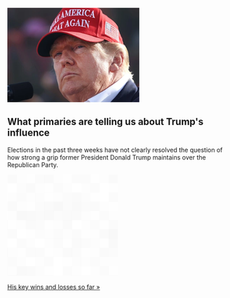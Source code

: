 
![What primaries are telling us about Trump's influence](./20220519115848.png)
## What primaries are telling us about Trump's influence

Elections in the past three weeks have not clearly resolved the question of how strong a grip former President Donald Trump maintains over the Republican Party.

![pic](../square_bg.png)

[His key wins and losses so far »](https://www.yahoo.com/news/what-the-republican-primaries-are-telling-us-about-trumps-influence-in-the-gop-181732822.html)
